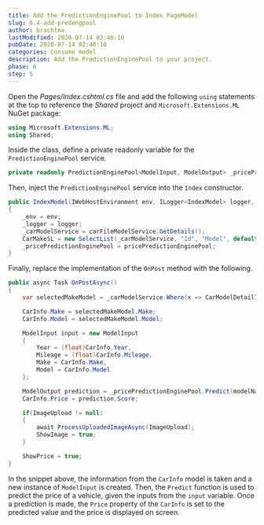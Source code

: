 ```yaml
---
title: Add the PredictionEnginePool to Index PageModel
slug: 6.4-add-predengpool
author: brachtma
lastModified: 2020-07-14 02:40:10
pubDate: 2020-07-14 02:40:10
categories: Consume model
description: Add the PredictionEnginePool to your project.
phase: 6
step: 5
---
```


Open the *Pages/Index.cshtml.cs* file and add the following `using` statements at the top to reference the *Shared* project and `Microsoft.Extensions.ML` NuGet package:

```csharp
using Microsoft.Extensions.ML;
using Shared;
```

Inside the class, define a private readonly variable for the `PredictionEnginePool` service.

```csharp
private readonly PredictionEnginePool<ModelInput, ModelOutput> _pricePredictionEnginePool;
```

Then, inject the `PredictionEnginePool` service into the `Index` constructor.

```csharp
public IndexModel(IWebHostEnvironment env, ILogger<IndexModel> logger, ICarModelService carFileModelService, PredictionEnginePool<ModelInput,ModelOutput> pricePredictionEnginePool)
{
    _env = env;
    _logger = logger;
    _carModelService = carFileModelService.GetDetails();
    CarMakeSL = new SelectList(_carModelService, "Id", "Model", default, "Make");
    _pricePredictionEnginePool = pricePredictionEnginePool;
}
```

Finally, replace the implementation of the `OnPost` method with the following.

```csharp
public async Task OnPostAsync()
{
    var selectedMakeModel = _carModelService.Where(x => CarModelDetailId == x.Id).FirstOrDefault();

    CarInfo.Make = selectedMakeModel.Make;
    CarInfo.Model = selectedMakeModel.Model;

    ModelInput input = new ModelInput
    {
        Year = (float)CarInfo.Year,
        Mileage = (float)CarInfo.Mileage,
        Make = CarInfo.Make,
        Model = CarInfo.Model
    };

    ModelOutput prediction = _pricePredictionEnginePool.Predict(modelName: "PricePrediction", example: input);
    CarInfo.Price = prediction.Score;

    if(ImageUpload != null)
    {
        await ProcessUploadedImageAsync(ImageUpload);
        ShowImage = true;
    }

    ShowPrice = true;
}
```

In the snippet above, the information from the `CarInfo` model is taken and a new instance of `ModelInput` is created. Then, the `Predict` function is used to predict the price of a vehicle, given the inputs from the `input` variable. Once a prediction is made, the `Price` property of the `CarInfo` is set to the predicted value and the price is displayed on screen.
